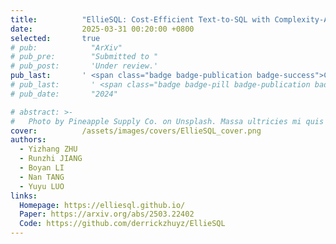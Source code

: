 ```yaml
---
title:          "EllieSQL: Cost-Efficient Text-to-SQL with Complexity-Aware Routing"
date:           2025-03-31 00:20:00 +0800
selected:       true
# pub:            "ArXiv"
# pub_pre:        "Submitted to "
# pub_post:       'Under review.'
pub_last:       ' <span class="badge badge-publication badge-success">COLM 2025</span>'
# pub_last:       ' <span class="badge badge-pill badge-publication badge-success">Poster</span>'
# pub_date:       "2024"

# abstract: >-
#   Photo by Pineapple Supply Co. on Unsplash. Massa ultricies mi quis hendrerit dolor magna. Arcu non odio euismod lacinia at quis risus sed. Et tortor at risus viverra. Enim neque volutpat ac tincidunt. Dictum varius duis at consectetur lorem donec.
cover:          /assets/images/covers/EllieSQL_cover.png
authors:
  - Yizhang ZHU
  - Runzhi JIANG
  - Boyan LI
  - Nan TANG
  - Yuyu LUO
links:
  Homepage: https://elliesql.github.io/
  Paper: https://arxiv.org/abs/2503.22402
  Code: https://github.com/derrickzhuyz/EllieSQL
---
```

